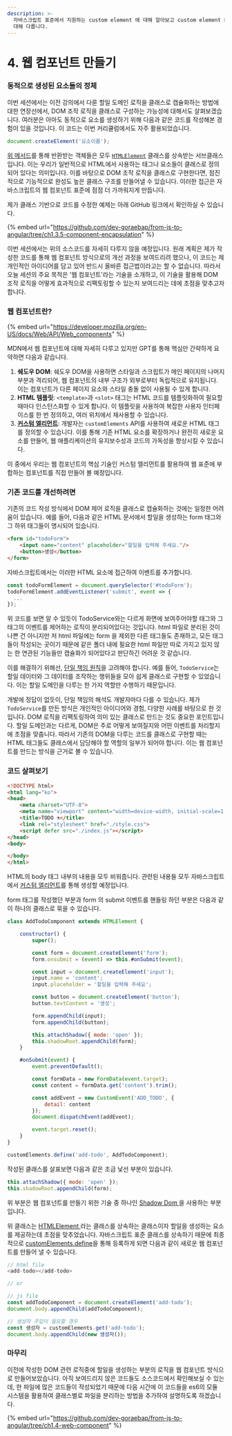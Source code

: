 ```yaml
---
description: >-
  자바스크립트 표준에서 지원하는 custom element 에 대해 알아보고 custom element 를 만들어 웹 컴포넌트를 만드는 방법에
  대해 다룹니다.
---
```


# 4. 웹 컴포넌트 만들기

### 동적으로 생성된 요소들의 정체

이번 세션에서는 이전 강의에서 다룬 할일 도메인 로직을 클래스로 캡슐화하는 방법에 대한 연장선에서, DOM 조작 로직을 클래스로 구성하는 가능성에 대해서도 살펴보겠습니다. 여러분은 아마도 동적으로 요소를 생성하기 위해 다음과 같은 코드를 작성해본 경험이 있을 것입니다. 이 코드는 이번 커리큘럼에서도 자주 활용되었습니다.

```javascript
document.createElement('요소이름');
```

[위 메서드](../gpt-docs/js-dom-api/document.createelement.md)를 통해 반환받는 객체들은 모두 [`HTMLElement`](../gpt-docs/js-dom-api/htmlelement.md) 클래스를 상속받는 서브클래스입니다. 이는 우리가 일반적으로 HTML에서 사용하는 태그나 요소들이 클래스로 정의되어 있다는 의미입니다. 이를 바탕으로 DOM 조작 로직을 클래스로 구현한다면, 점진적으로 기능적으로 완성도 높은 클래스 구조를 만들어낼 수 있습니다. 이러한 접근은 자바스크립트의 웹 컴포넌트 표준에 점점 더 가까워지게 만듭니다.

제가 클래스 기반으로 코드를 수정한 예제는 아래 GitHub 링크에서 확인하실 수 있습니다.

{% embed url="https://github.com/dev-goraebap/from-js-to-angular/tree/ch1.3.5-component-encapsulation" %}

이번 세션에서는 위의 소스코드를 자세히 다루지 않을 예정입니다. 원래 계획은 제가 작성한 코드를 통해 웹 컴포넌트 방식으로의 개선 과정을 보여드리려 했으나, 이 코드는 제 개인적인 아이디어를 담고 있어 반드시 올바른 접근법이라고는 할 수 없습니다. 따라서 오늘 세션의 주요 목적은 '웹 컴포넌트'라는 기술을 소개하고, 이 기술을 활용해 DOM 조작 로직을 어떻게 효과적으로 리팩토링할 수 있는지 보여드리는 데에 초점을 맞추고자 합니다.

### 웹 컴포넌트란?

{% embed url="https://developer.mozilla.org/en-US/docs/Web/API/Web_components" %}

MDN에서 웹 컴포넌트에 대해 자세히 다루고 있지만 GPT를 통해 핵심만 간략하게 요약하면 다음과 같습니다.

1. **쉐도우 DOM**: 쉐도우 DOM을 사용하면 스타일과 스크립트가 메인 페이지의 나머지 부분과 격리되어, 웹 컴포넌트의 내부 구조가 외부로부터 독립적으로 유지됩니다. 이는 컴포넌트가 다른 페이지 요소와 스타일 충돌 없이 사용될 수 있게 합니다.
2. **HTML 템플릿**: `<template>`과 `<slot>` 태그는 HTML 코드를 템플릿화하여 필요할 때마다 인스턴스화할 수 있게 합니다. 이 템플릿을 사용하여 복잡한 사용자 인터페이스를 한 번 정의하고, 여러 위치에서 재사용할 수 있습니다.
3. [**커스텀 엘리먼트**](../gpt-docs/js-dom-api/customelements.md): 개발자는 `customElements` API를 사용하여 새로운 HTML 태그를 정의할 수 있습니다. 이를 통해 기존 HTML 요소를 확장하거나 완전히 새로운 요소를 만들어, 웹 애플리케이션의 유지보수성과 코드의 가독성을 향상시킬 수 있습니다.

이 중에서 우리는 웹 컴포넌트의 핵심 기술인 커스텀 엘리먼트를 활용하여 웹 표준에 부합하는 컴포넌트를 직접 만들어 볼 예정입니다.

### 기존 코드를 개선하려면

기존의 코드 작성 방식에서 DOM 제어 로직을 클래스로 캡슐화하는 것에는 일정한 어려움이 있습니다. 예를 들어, 다음과 같은 HTML 문서에서 할일을 생성하는 form 태그와 그 하위 태그들이 명시되어 있습니다.

```html
<form id="todoForm">
    <input name="content" placeholder="할일을 입력해 주세요."/>
    <button>생성</button>
</form>
```

자바스크립트에서는 이러한 HTML 요소에 접근하여 이벤트를 추가합니다.

```javascript
const todoFormElement = document.querySelector('#todoForm');
todoFormElement.addEventListener('submit', event => {
  ...
});
```

위 코드를 보면 알 수 있듯이 TodoService와는 다르게 화면에 보여주어야할 태그와 그 태그의 이벤트를 제어하는 로직이 분리되어있다는 것입니다. html 파일로 분리된 것이 나쁜 건 아니지만 저 html 파일에는 form 을 제외한 다른 태그들도 존재하고, 모든 태그들이 작성되는 곳이기 때문에 같은 폴더 내에 필요한 html 파일만 따로 가지고 있지 않는 한 연관된 기능들만 캡슐화가 되어있다고 판단하긴 어려운 것 같습니다.

이를 해결하기 위해선, [단일 책임 원칙](../gpt-docs/oop/solid.md)을 고려해야 합니다. 예를 들어, `TodoService`는 할일 데이터와 그 데이터를 조작하는 행위들을 모아 쉽게 클래스로 구현할 수 있었습니다. 이는 할일 도메인을 다루는 한 가지 역할만 수행하기 때문입니다.

개발에 정답이 없듯이, 단일 책임의 해석도 개발자마다 다를 수 있습니다. 제가 `TodoService`를 만든 방식은 개인적인 아이디어와 경험, 다양한 사례를 바탕으로 한 것입니다. DOM 로직을 리팩토링하여 의미 있는 클래스로 만드는 것도 중요한 포인트입니다. 할일 도메인과는 다르게, DOM은 주로 어떻게 보여질지와 어떤 이벤트를 처리할지에 초점을 맞춥니다. 따라서 기존의 DOM을 다루는 코드를 클래스로 구현할 때는 HTML 태그들도 클래스에서 담당해야 할 역할의 일부가 되어야 합니다. 이는 웹 컴포넌트를 만드는 방식을 근거로 볼 수 있습니다.

### 코드 살펴보기

```html
<!DOCTYPE html>
<html lang="ko">
<head>
    <meta charset="UTF-8">
    <meta name="viewport" content="width=device-width, initial-scale=1.0">
    <title>TODO ⚗️</title>
    <link rel="stylesheet" href="./style.css">
    <script defer src="./index.js"></script>
</head>
<body>

</body>
</html>
```

HTML의 body 태그 내부의 내용을 모두 비워줍니다. 관련된 내용들 모두 자바스크립트에서 [커스텀 엘리먼트](../gpt-docs/js-dom-api/customelements.md)를 통해 생성할 예정입니다.

form 태그를 작성했던 부분과 form 의 submit 이벤트를 핸들링 하던 부분은 다음과 같이 하나의 클래스로 묶을 수 있습니다.

```javascript
class AddTodoComponent extends HTMLElement {

    constructor() {
        super();

        const form = document.createElement('form');
        form.onsubmit = (event) => this.#onSubmit(event);

        const input = document.createElement('input');
        input.name = 'content';
        input.placeholder = '할일을 입력해 주세요';

        const button = document.createElement('button');
        button.textContent = '생성';

        form.appendChild(input);
        form.appendChild(button);

        this.attachShadow({ mode: 'open' });
        this.shadowRoot.appendChild(form);
    }

    #onSubmit(event) {
        event.preventDefault();

        const formData = new FormData(event.target);
        const content = formData.get('content').trim();

        const addEvent = new CustomEvent('ADD_TODO', {
            detail: content
        });
        document.dispatchEvent(addEvent);

        event.target.reset();
    }
}

customElements.define('add-todo', AddTodoComponent);
```

작성된 클래스를 살표보면 다음과 같은 조금 낯선 부분이 있습니다.

```javascript
this.attachShadow({ mode: 'open' });
this.shadowRoot.appendChild(form);
```

위 부분은 웹 컴포넌트를 만들기 위한 기술 중 하나인 [Shadow Dom ](../gpt-docs/js-dom-api/shadow-dom.md)을 사용하는 부분입니다.&#x20;

위 클래스는 [HTMLElement ](../gpt-docs/js-dom-api/htmlelement.md)라는 클래스를 상속하는 클래스이자 할일을 생성하는 요소를 제공하는데 초점을 맞추었습니다. 자바스크립트 표준 클래스를 상속하기 때문에 최종적으로 [customElements.define](../gpt-docs/js-dom-api/customelements.md)을 통해 등록하게 되면 다음과 같이 새로운 웹 컴포넌트를 만들어 낼 수 있습니다.

```javascript
// html file
<add-todo></add-todo>

// or

// js file
const addTodoComponent = document.createElement('add-todo');
document.body.appendChild(addTodoComponent);

// 생성자 주입이 필요할 경우
const 생성자 = customElements.get('add-todo');
document.body.appendChild(new 생성자());
```

### 마무리

이전에 작성한 DOM 관련 로직중에 할일을 생성하는 부분의 로직을 웹 컴포넌트 방식으로 만들어보았습니다. 아직 보여드리지 않은 코드들도 소스코드에서 확인해보실 수 있는데, 한 파일에 많은 코드들이 작성되었기 때문에 다음 시간에 이 코드들을 es6의 모듈 시스템을 활용하여 클래스별로 파일을 분리하는 방법을 추가하여 설명하도록 하겠습니다.

{% embed url="https://github.com/dev-goraebap/from-js-to-angular/tree/ch1.4-web-component" %}
